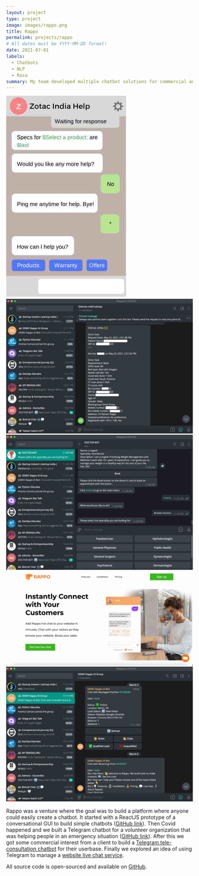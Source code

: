 ```yaml
---
layout: project
type: project
image: images/rappo.png
title: Rappo
permalink: projects/rappo
# All dates must be YYYY-MM-DD format!
date: 2021-07-01
labels:
  - Chatbots
  - NLP
  - Rasa
summary: My team developed multiple chatbot solutions for commercial and non-commercial clients.
---
```


<div class="ui small rounded images">
  <img class="ui image" src="../images/editor-web-app.jpg">
  <img class="ui image" src="../images/sahaya.jpg">
  <img class="ui image" src="../images/doctor70_bot.jpg">
  <img class="ui image" src="../images/rappo-ai.jpg">
  <img class="ui image" src="../images/rappo-ai-telegram.jpg">
</div>

Rappo was a venture where the goal was to build a platform where anyone could easily create a chatbot. It started with a ReactJS prototype of a conversational GUI to build simple chatbots ([GitHub link](https://github.com/rappo-ai/editor-web-app)). Then Covid happened and we built a Telegram chatbot for a volunteer organization that was helping people in an emergency situation ([GitHub link](https://github.com/rappo-ai/distress-bot)). After this we got some commercial interest from a client to build a [Telegram tele-consultation chatbot](https://t.me/Doctor70_bot) for their userbase. Finally we explored an idea of using Telegram to manage a [website live chat service](https://rappo.ai).

All source code is open-sourced and available on [GitHub](https://github.com/rappo-ai).
